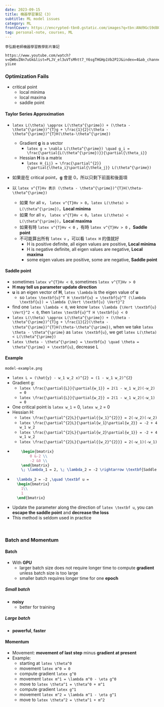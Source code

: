 ```yaml
---
date: 2023-09-15
title: 機器學習筆記 (3)
subtitle: ML model issues
category: ML
frontCover: https://encrypted-tbn0.gstatic.com/images?q=tbn:ANd9GcS9d8Ow4KIqpTLoH9uOKyiS-lKUNgheHP_H3yp13QoCFSK3avHItP0mOkcAbk1IO6qQmA8&usqp=CAU
tag: personal-note, courses, ML
---
```

```quote
李弘毅老師機器學習教學影片筆記
```
```youtube
https://www.youtube.com/watch?v=QW6uINn7uGk&list=PLJV_el3uVTsMhtt7_Y6sgTHGHp1Vb2P2J&index=4&ab_channel=Hung-yiLee
```

### Optimization Fails
- critical point
  - local minima
  - local maxima
  - saddle point

#### Taylor Series Approximation
- `latex L(\theta) \approx L(\theta^{\prime}) + (\theta - \theta^{\prime})^{T}g + \frac{1}{2}(\theta - \theta^{\prime})^{T}H(\theta-\theta^{\prime})`
  - Gradient **g** is a vector
    - `latex g = \nabla L(\theta^{\prime}) \quad g_i = \frac{\partial{L(\theta^{\prime})}}{\partial{\theta_i}}`
  - Hessian **H** is a matrix
    - `latex H_{ij} = \frac{\partial^{2}}{\partial{\theta_i}\partial{\theta_j}} L(\theta^{\prime})`

- 如果是在 critical point，**g** 會是 0，所以只剩下前面和後面項
- 以 `latex v^{T}Hv 表示 (\theta - \theta^{\prime})^{T}H(\theta-\theta^{\prime})`
  - 如果 for all v， `latex v^{T}Hv > 0`，`latex L(\theta) > L(\theta^{\prime})`，**Local minima**
  - 如果 for all v， `latex v^{T}Hv < 0`，`latex L(\theta) < L(\theta^{\prime})`，**Local maxima**
  - 如果有時 `latex v^{T}Hv < 0` ，有時 `latex v^{T}Hv > 0` ，**Saddle point**
  - 不可能算出所有 `latex v` ，可以看 `latex H` 的值就好
    - H is positive definite, all eigen values are positive, **Local minima**
    - H is negative definite, all eigen values are negative, **Local maxima**
    - some eigen values are positive, some are negative, **Saddle point**

#### Saddle point
- sometimes `latex v^{T}Hv < 0`, sometimes `latex v^{T}Hv > 0` 
- **H may tell us parameter update direction**
- **u** is an eigen vector of **H**, `latex \lambda` is the eigen value of **u**
  - so `latex \textbf{u}^T H \textbf{u} = \textbf{u}^T (\lambda \textbf{u}) = \lambda {\Vert \textbf{u} \Vert}^2`
- find one `latex \lambda < 0`, we know `latex \lambda {\Vert \textbf{u} \Vert}^2 < 0`, then `latex \textbf{u}^T H \textbf{u} < 0`
- `latex L(\theta) \approx L(\theta^{\prime}) + (\theta - \theta^{\prime})^{T}g + \frac{1}{2}(\theta - \theta^{\prime})^{T}H(\theta-\theta^{\prime})`, when we take `latex \theta - \theta^{\prime}` as `latex \textbf{u}`, we get `latex L(\theta) < L(\theta^{\prime})`
- `latex \theta - \theta^{\prime} = \textbf{u} \quad \theta = \theta^{\prime} + \textbf{u}`, decrease L

#### Example
```img
model-example.png
```
- `latex L = (\hat{y} - w_1 w_2 x)^{2} = (1 - w_1 w_2)^{2}`
- Gradient g:
  - `latex \frac{\partial{L}}{\partial{w_1}} = 2(1 - w_1 w_2)(-w_2) = 0`
  - `latex \frac{\partial{L}}{\partial{w_2}} = 2(1 - w_1 w_2)(-w_1) = 0`
- One critical point is `latex w_1` = 0, `latex w_2` = 0
- Hessian H:
  - `latex \frac{\partial^{2}L}{\partial{{w_1}^{2}}} = 2(-w_2)(-w_2)`
  - `latex \frac{\partial^{2}L}{\partial{w_1}\partial{w_2}} = -2 + 4 w_1 w_2`
  - `latex \frac{\partial^{2}L}{\partial{w_2}\partial{w_1}} = -2 + 4 w_1 w_2`
  - `latex \frac{\partial^{2}L}{\partial{{w_2}^{2}}} = 2(-w_1)(-w_1)`
- ```latex
      \begin{bmatrix}
          0 &-2 \\
          -2 &0 \\
      \end{bmatrix} 
      \; \lambda_1 = 2, \; \lambda_2 = -2 \rightarrow \textbf{Saddle Point}
    ```
- ```latex 
    \lambda_2 = -2 ,\quad \textbf u = 
    \begin{bmatrix}
      1\\
      1
    \end{bmatrix} 
  ```
- Update the parameter along the direction of `latex \textbf u`, you can **escape the saddle point** and **decrease the loss**
- This method is seldom used in practice

<br>

### Batch and Momentum
#### Batch
- With **GPU**
  - larger batch size does not require longer time to compute **gradient** unless batch size is too large
  - smaller batch requires longer time for one **epoch**
##### Small batch
- **noisy**
  - better for training
##### Large batch
- **powerful**, **faster**


#### Momentum
- Movement: **movement of last step** minus **gradient at present**
- Example:
  - starting at `latex \theta^0`
  - movement `latex m^0 = 0`
  - compute gradient `latex g^0`
  - movement `latex m^1 = \lambda m^0 - \eta g^0`
  - move to `latex \theta^1 = \theta^0 + m^1`
  - compute gradient `latex g^1`
  - movement `latex m^2 = \lambda m^1 - \eta g^1`
  - move to `latex \theta^2 = \theta^1 + m^2`